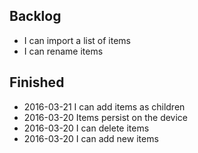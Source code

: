 
## Backlog

  - I can import a list of items
  - I can rename items

## Finished

  - 2016-03-21 I can add items as children
  - 2016-03-20 Items persist on the device
  - 2016-03-20 I can delete items
  - 2016-03-20 I can add new items
